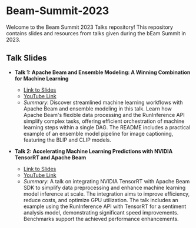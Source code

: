 # Beam-Summit-2023

Welcome to the Beam Summit 2023 Talks repository! This repository contains slides and resources from talks given during the bEam Summit in 2023.

## Talk Slides
- **Talk 1: Apache Beam and Ensemble Modeling: A Winning Combination for Machine Learning**
  - [Link to Slides](https://github.com/shub-kris/Beam-Summit-2023/blob/main/slides/%5BNew%5D%20Apache%20Beam%20and%20Ensemble%20Modeling_%20A%20Winning%20Combination%20for%20Machine%20Learning.pptx)
  - [YouTube Link](https://www.youtube.com/watch?v=2E8kV4DdpQ0)
  - *Summary*: Discover streamlined machine learning workflows with Apache Beam and ensemble modeling in this talk. Learn how Apache Beam's flexible data processing and the RunInference API simplify complex tasks, offering efficient orchestration of machine learning steps within a single DAG. The README includes a practical example of an ensemble model pipeline for image captioning, featuring the BLIP and CLIP models.

- **Talk 2: Accelerating Machine Learning Predictions with NVIDIA TensorRT and Apache Beam**
  - [Link to Slides](https://github.com/shub-kris/Beam-Summit-2023/blob/main/slides/%5BNew%5D%20Accelerating%20Machine%20Learning%20Predictions%20with%20NVIDIA%20TensorRT%20and%20Apache%20Beam.pptx)
  - [YouTube Link](https://www.youtube.com/watch?v=3mKTwfOnoC8)
  - *Summary*: A talk on integrating NVIDIA TensorRT with Apache Beam SDK to simplify data preprocessing and enhance machine learning model inference at scale. The integration aims to improve efficiency, reduce costs, and optimize GPU utilization. The talk includes an example using the RunInference API with TensorRT for a sentiment analysis model, demonstrating significant speed improvements. Benchmarks support the achieved performance enhancements.